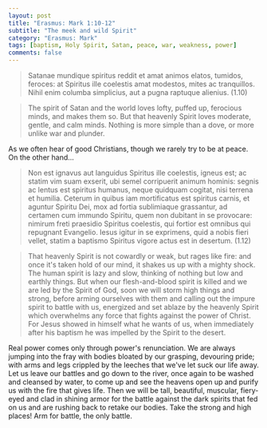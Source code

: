 ```yaml
---
layout: post
title: "Erasmus: Mark 1:10-12"
subtitle: "The meek and wild Spirit"
category: "Erasmus: Mark"
tags: [baptism, Holy Spirit, Satan, peace, war, weakness, power]
comments: false
---
```


> Satanae mundique spiritus reddit et amat animos elatos, tumidos, feroces: at Spiritus ille coelestis amat modestos, mites ac tranquillos. Nihil enim columba simplicius, aut a pugna raptuque alienius. (1.10)

> The spirit of Satan and the world loves lofty, puffed up, ferocious minds, and makes them so. But that heavenly Spirit loves moderate, gentle, and calm minds. Nothing is more simple than a dove, or more unlike war and plunder.

As we often hear of good Christians, though we rarely try to be at peace. On the other hand...

> Non est ignavus aut languidus Spiritus ille coelestis, igneus est; ac statim vim suam exserit, ubi semel corripuerit animum hominis: segnis ac lentus est spiritus humanus, neque quidquam cogitat, nisi terrena et humilia. Ceterum in quibus iam mortificatus est spiritus carnis, et aguntur Spiritu Dei, mox ad fortia sublimiaque grassantur, ad certamen cum immundo Spiritu, quem non dubitant in se provocare: nimirum freti praesidio Spiritus coelestis, qui fortior est omnibus qui repugnant Evangelio. Iesus igitur in se exprimens, quid a nobis fieri vellet, statim a baptismo Spiritus vigore actus est in desertum. (1.12)

> That heavenly Spirit is not cowardly or weak, but rages like fire: and once it's taken hold of our mind, it shakes us up with a mighty shock. The human spirit is lazy and slow, thinking of nothing but low and earthly things. But when our flesh-and-blood spirit is killed and we are led by the Spirit of God, soon we will storm high things and strong, before arming ourselves with them and calling out the impure spirit to battle with us, energized and set ablaze by the heavenly Spirit which overwhelms any force that fights against the power of Christ. For Jesus showed in himself what he wants of us, when immediately after his baptism he was impelled by the Spirit to the desert.

Real power comes only through power's renunciation. We are always jumping into the fray with bodies bloated by our grasping, devouring pride; with arms and legs crippled by the leeches that we've let suck our life away. Let us leave our battles and go down to the river, once again to be washed and cleansed by water, to come up and see the heavens open up and purify us with the fire that gives life. Then we will be tall, beautiful, muscular, fiery-eyed and clad in shining armor for the battle against the dark spirits that fed on us and are rushing back to retake our bodies. Take the strong and high places! Arm for battle, the only battle.